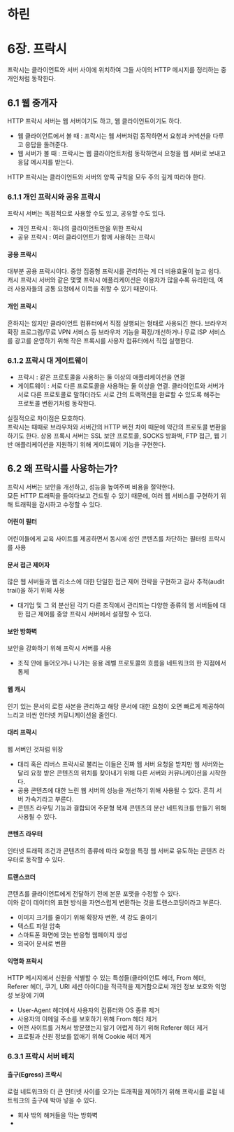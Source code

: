 # 하린

# 6장. 프락시

프락시는 클라이언트와 서버 사이에 위치하여 그들 사이의 HTTP 메시지를 정리하는 중개인처럼 동작한다.

## 6.1 웹 중개자

HTTP 프락시 서버는 웹 서버이기도 하고, 웹 클라이언트이기도 하다.

- 웹 클라이언트에서 볼 때 : 프락시는 웹 서버처럼 동작하면서 요청과 커넥션을 다루고 응답을 돌려준다.
- 웹 서버가 볼 때 : 프락시는 웹 클라이언트처럼 동작하면서 요청을 웹 서버로 보내고 응답 메시지를 받는다.

HTTP 프락시는 클라이언트와 서버의 양쪽 규칙을 모두 주의 깊게 따라야 한다.

### 6.1.1 개인 프락시와 공유 프락시

프락시 서버는 독점적으로 사용할 수도 있고, 공유할 수도 있다.

- 개인 프락시 : 하나의 클라이언트만을 위한 프락시
- 공유 프락시 : 여러 클라이언트가 함께 사용하는 프락시

#### 공용 프락시

대부분 공용 프락시이다. 중앙 집중형 프락시를 관리하는 게 더 비용효율이 높고 쉽다.  
캐시 프락시 서버와 같은 몇몇 프락시 애플리케이션은 이용자가 많을수록 유리한데, 여러 사용자들의 공통 요청에서 이득을 취할 수 있기 때문이다.

#### 개인 프락시

흔하지는 않지만 클라이언트 컴퓨터에서 직접 실행되는 형태로 사용되긴 한다.
브라우저 확장 프로그램/무료 VPN 서비스 등 브라우저 기능을 확장/개선하거나 무료 ISP 서비스를 광고를 운영하기 위해 작은 프록시를 사용자 컴퓨터에서 직접 실행한다.

### 6.1.2 프락시 대 게이트웨이

- 프락시 : 같은 프로토콜을 사용하는 둘 이상의 애플리케이션을 연결
- 게이트웨이 : 서로 다른 프로토콜을 사용하는 둘 이상을 연결. 클라이언트와 서버가 서로 다른 프로토콜로 말하더라도 서로 간의 트랙잭션을 완료할 수 있도록 해주는 프로토콜 변환기처럼 동작한다.

실질적으로 차이점은 모호하다.  
프락시는 때때로 브라우저와 서버간의 HTTP 버전 차이 때문에 약간의 프로토콜 변환을 하기도 한다. 상용 프록시 서버는 SSL 보안 프로토콜, SOCKS 방화벽, FTP 접근, 웹 기반 애플리케이션을 지원하기 위해 게이트웨이 기능을 구현한다.

## 6.2 왜 프락시를 사용하는가?

프락시 서버는 보안을 개선하고, 성능을 높여주며 비용을 절약한다.  
모든 HTTP 트래픽을 들여다보고 건드릴 수 있기 때문에, 여러 웹 서비스를 구현하기 위해 트래픽을 감시하고 수정할 수 있다.

#### 어린이 필터

어린이들에게 교육 사이트를 제공하면서 동시에 성인 콘텐츠를 차단하는 필터링 프락시를 사용

#### 문서 접근 제어자

많은 웹 서버들과 웹 리소스에 대한 단일한 접근 제어 전략을 구현하고 감사 추적(audit trail)을 하기 위해 사용

- 대기업 및 그 외 분산된 각기 다른 조직에서 관리되는 다양한 종류의 웹 서버들에 대한 접근 제어를 중앙 프락시 서버에서 설정할 수 있다.

#### 보안 방화벽

보안을 강화하기 위해 프락시 서버를 사용

- 조직 안에 들어오거나 나가는 응용 레벨 프로토콜의 흐름을 네트워크의 한 지점에서 통제

#### 웹 캐시

인기 있는 문서의 로컬 사본을 관리하고 해당 문서에 대한 요청이 오면 빠르게 제공하여 느리고 비싼 인터넷 커뮤니케이션을 줄인다.

#### 대리 프락시

웹 서버인 것처럼 위장

- 대리 혹은 리버스 프락시로 불리는 이들은 진짜 웹 서버 요청을 받지만 웹 서버와는 달리 요청 받은 콘텐츠의 위치를 찾아내기 위해 다른 서버와 커뮤니케이션을 시작한다.
- 공용 콘텐츠에 대한 느린 웹 서버의 성능을 개선하기 위해 사용될 수 있다. 흔히 서버 가속기라고 부른다.
- 콘텐츠 라우팅 기능과 결합되어 주문형 복제 콘텐츠의 분산 네트워크를 만들기 위해 사용될 수 있다.

#### 콘텐츠 라우터

인터넷 트래픽 조건과 콘텐츠의 종류에 따라 요청을 특정 웹 서버로 유도하는 콘텐츠 라우터로 동작할 수 있다.

#### 트랜스코더

콘텐츠를 클라이언트에게 전달하기 전에 본문 포맷을 수정할 수 있다.  
이와 같이 데이터의 표현 방식을 자연스럽게 변환하는 것을 트랜스코딩이라고 부른다.

- 이미지 크기를 줄이기 위해 확장자 변환, 색 강도 줄이기
- 텍스트 파일 압축
- 스마트폰 화면에 맞는 반응형 웹페이지 생성
- 외국어 문서로 변환

#### 익명화 프락시

HTTP 메시지에서 신원을 식별할 수 있는 특성들(클라이언트 헤더, From 헤더, Referer 헤더, 쿠기, URI 세션 아이디)을 적극적을 제거함으로써 개인 정보 보호와 익명성 보장에 기여

- User-Agent 헤더에서 사용자의 컴퓨터와 OS 종류 제거
- 사용자의 이메일 주소를 보호하기 위해 From 헤더 제거
- 어떤 사이트를 거쳐서 방문했는지 알기 어렵게 하기 위해 Referer 헤더 제거
- 프로필과 신원 정보를 없애기 위해 Cookie 헤더 제거

### 6.3.1 프락시 서버 배치

#### 출구(Egress) 프락시

로컬 네트워크와 더 큰 인터넷 사이를 오가는 트래픽을 제어하기 위해 프락시를 로컬 네트워크의 출구에 박아 넣을 수 있다.

- 회사 밖의 해커들을 막는 방화벽
-
